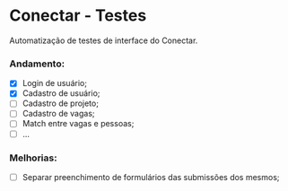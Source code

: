 # Conectar - Testes
Automatização de testes de interface do Conectar.

### Andamento:

- [X] Login de usuário;
- [X] Cadastro de usuário;
- [ ] Cadastro de projeto;
- [ ] Cadastro de vagas;
- [ ] Match entre vagas e pessoas;
- [ ] ...

### Melhorias:

- [ ] Separar preenchimento de formulários das submissões dos mesmos;
